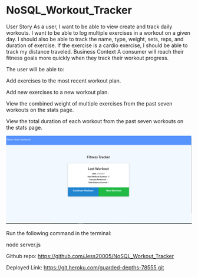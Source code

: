 # NoSQL_Workout_Tracker

User Story
As a user, I want to be able to view create and track daily workouts. I want to be able to log multiple exercises in a workout on a given day. I should also be able to track the name, type, weight, sets, reps, and duration of exercise. If the exercise is a cardio exercise, I should be able to track my distance traveled.
Business Context
A consumer will reach their fitness goals more quickly when they track their workout progress.

The user will be able to:

Add exercises to the most recent workout plan.

Add new exercises to a new workout plan.

View the combined weight of multiple exercises from the past seven workouts on the stats page.

View the total duration of each workout from the past seven workouts on the stats page.

![Screenshot of webpage](develop/assets/TrackerScreenshot.png)

Run the following command in the terminal:

node server.js

Github repo: https://github.com/Jess20005/NoSQL_Workout_Tracker

Deployed Link: https://git.heroku.com/guarded-depths-78555.git
